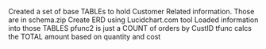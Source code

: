 Created a set of base TABLEs to hold Customer Related information.  Those are in schema.zip
Create ERD using Lucidchart.com tool
Loaded information into those TABLES
pfunc2 is just a COUNT of orders by CustID
tfunc calcs the TOTAL amount based on quantity and cost
